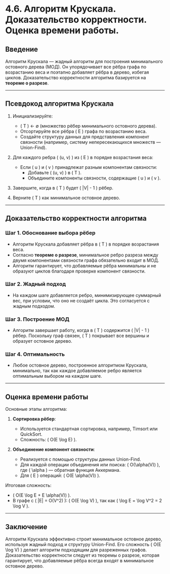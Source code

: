 # 4.6. Алгоритм Крускала. Доказательство корректности. Оценка времени работы.

## Введение

Алгоритм Крускала — жадный алгоритм для построения минимального остовного дерева (МОД). Он упорядочивает все рёбра графа по возрастанию веса и поэтапно добавляет рёбра в дерево, избегая циклов. Доказательство корректности алгоритма базируется на **теореме о разрезе**.

---

## Псевдокод алгоритма Крускала

1. Инициализируйте:
   - \( T \) ← ∅ (множество рёбер минимального остовного дерева).
   - Отсортируйте все рёбра \( E \) графа по возрастанию веса.
   - Создайте структуру данных для представления компонент связности (например, систему непересекающихся множеств — Union-Find).

2. Для каждого ребра \( (u, v) \) из \( E \) в порядке возрастания веса:
   - Если \( u \) и \( v \) принадлежат разным компонентам связности:
     - Добавьте \( (u, v) \) в \( T \).
     - Объедините компоненты связности, содержащие \( u \) и \( v \).

3. Завершите, когда в \( T \) будет \( |V| - 1 \) рёбер.

4. Верните \( T \) как минимальное остовное дерево.

---

## Доказательство корректности алгоритма

### Шаг 1. Обоснование выбора рёбер
- Алгоритм Крускала добавляет рёбра в \( T \) в порядке возрастания веса.
- Согласно **теореме о разрезе**, минимальное ребро разреза между двумя компонентами связности графа обязательно входит в МОД.
- Алгоритм гарантирует, что добавляемые рёбра минимальны и не образуют циклов благодаря проверке компонент связности.

### Шаг 2. Жадный подход
- На каждом шаге добавляется ребро, минимизирующее суммарный вес, при условии, что оно не создаёт цикла. Это согласуется с жадным подходом.

### Шаг 3. Построение МОД
- Алгоритм завершает работу, когда в \( T \) содержится \( |V| - 1 \) рёбер. Поскольку граф связен, \( T \) покрывает все вершины и образует остовное дерево.

### Шаг 4. Оптимальность
- Любое остовное дерево, построенное алгоритмом Крускала, минимально, так как каждое добавляемое ребро является оптимальным выбором на каждом шаге.

---

## Оценка времени работы

Основные этапы алгоритма:

1. **Сортировка рёбер**:
   - Используется стандартная сортировка, например, Timsort или QuickSort.
   - Сложность: \( O(E \log E) \).

2. **Объединение компонент связности**:
   - Реализуется с помощью структуры данных Union-Find.
   - Для каждой операции объединения или поиска: \( O(\alpha(V)) \), где \( \alpha \) — обратная функция Аккермана.
   - Для \( E \) операций: \( O(E \alpha(V)) \).

Итоговая сложность:
- \( O(E \log E + E \alpha(V)) \).
- В графе с \( |E| = O(V^2) \): \( O(E \log V) \), так как \( \log E = \log V^2 = 2 \log V \).

---

## Заключение

Алгоритм Крускала эффективно строит минимальное остовное дерево, используя жадный подход и структуру Union-Find. Его сложность \( O(E \log V) \) делает алгоритм подходящим для разреженных графов. Доказательство корректности следует из теоремы о разрезе, которая гарантирует, что добавляемые рёбра всегда входят в минимальное остовное дерево.
